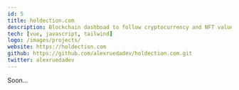 ```yaml
---
id: 5
title: holdection.com
description: Blockchain dashboad to follow cryptocurrency and NFT values. The purpose of this personal project is practice different cryptocurrency APIs.
tech: [vue, javascript, tailwind]
logo: /images/projects/
website: https://holdection.com
github: https://github.com/alexruedadev/holdection.com.git
twitter: alexruedadev
---
```


Soon...